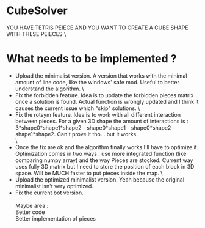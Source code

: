 # CubeSolver
YOU HAVE TETRIS PEIECE AND YOU WANT TO CREATE A CUBE SHAPE WITH THESE PEIECES \

# What needs to be implemented ?
- Upload the minimalist version. A version that works with the minimal amount of line code, like the windows' safe mod. Useful to better understand the algorithm. \
- Fix the forbidden feature. Idea is to update the forbidden pieces matrix once a solution is found. Actual function is wrongly updated and I think it causes the current issue which "skip" solutions. \
- Fix the rotsym feature. Idea is to work with all different interaction between pieces. For a given 3D shape the amount of interactions is : 3\*shape0\*shape1\*shape2 - shape0\*shape1 - shape0\*shape2 - shape1\*shape2. Can't prove it tho... but it works. \
 \
- Once the fix are ok and the algorithm finally works I'll have to optimize it. Optimization comes in two ways : use more integrated function (like comparing numpy array) and the way Pieces are stocked. Current way uses fully 3D matrix but I need to store the position of each block in 3D space. Will be MUCH faster to put pieces inside the map. \
- Upload the optimized minimalist version. Yeah because the original minimalist isn't very optimized.
- Fix the current bot version. \
 \
Maybe area : \
Better code \
Better implementation of pieces
